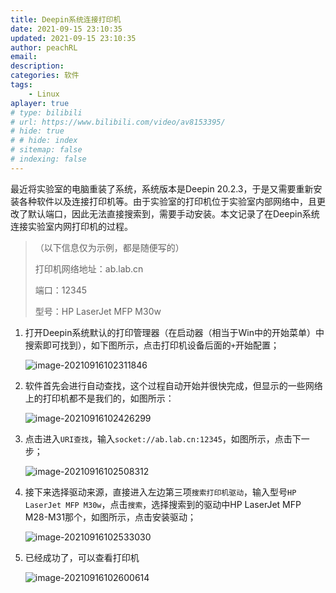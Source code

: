 ```yaml
---
title: Deepin系统连接打印机
date: 2021-09-15 23:10:35
updated: 2021-09-15 23:10:35
author: peachRL
email: 
description: 
categories: 软件
tags: 
	- Linux
aplayer: true
# type: bilibili
# url: https://www.bilibili.com/video/av8153395/
# hide: true
# # hide: index
# sitemap: false
# indexing: false
---
```


最近将实验室的电脑重装了系统，系统版本是Deepin 20.2.3，于是又需要重新安装各种软件以及连接打印机等。由于实验室的打印机位于实验室内部网络中，且更改了默认端口，因此无法直接搜索到，需要手动安装。本文记录了在Deepin系统连接实验室内网打印机的过程。

<!-- more -->

<div class="success">

> （以下信息仅为示例，都是随便写的）
>
> 打印机网络地址：ab.lab.cn
>
> 端口：12345
>
> 型号：HP LaserJet MFP M30w

</div>

1. 打开Deepin系统默认的打印管理器（在启动器（相当于Win中的开始菜单）中搜索即可找到），如下图所示，点击打印机设备后面的`+`开始配置；

   ![image-20210916102311846](https://image.wanyijizi.com/20210915/image-20210916102311846.png)

2. 软件首先会进行自动查找，这个过程自动开始并很快完成，但显示的一些网络上的打印机都不是我们的，如图所示：

   ![image-20210916102426299](https://image.wanyijizi.com/20210915/image-20210916102426299.png)

3. 点击进入`URI查找`，输入`socket://ab.lab.cn:12345`，如图所示，点击下一步；

   ![image-20210916102508312](https://image.wanyijizi.com/20210915/image-20210916102508312.png)

4. 接下来选择驱动来源，直接进入左边第三项`搜索打印机驱动`，输入型号`HP LaserJet MFP M30w`，点击`搜索`，选择搜索到的驱动中HP LaserJet MFP M28-M31那个，如图所示，点击安装驱动；

   ![image-20210916102533030](https://image.wanyijizi.com/20210915/image-20210916102533030.png)

5. 已经成功了，可以查看打印机

   ![image-20210916102600614](https://image.wanyijizi.com/20210915/image-20210916102600614.png)

